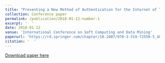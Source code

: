 ```yaml
---
title: "Presenting a New Method of Authentication for the Internet of Things Based on RFID"
collection: Conference paper
permalink: /publication/2018-01-12-number-1
excerpt: '  '
date: 2018-01-12
venue: 'International Conference on Soft Computing and Data Mining'
paperurl: 'https://rd.springer.com/chapter/10.1007/978-3-319-72550-5_48'
citation: '  '
---
```


[Download paper here](https://www.researchgate.net/publication/322396896_Presenting_a_New_Method_of_Authentication_for_the_Internet_of_Things_Based_on_RFID?_sg=feTABhHiwfo1lxl1s2NGZL2Ppo5hQ9HvSGslfYX7epoS473_ucbzlvENOY5RpvalgzZsTvZ7GE_ZOA.Qc-4eH72PBG_Whf-LinJcdVvKLe3Cs1GsOZs5vif61fdtL2okR_zl9n5j5ih_VNBokscjawm6P4hSVhk9TETUg&_sgd%5Bnc%5D=1&_sgd%5Bncwor%5D=0)

